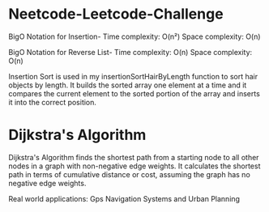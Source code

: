 # Neetcode-Leetcode-Challenge
BigO Notation for Insertion- Time complexity: O(n²) Space complexity: O(n)

BigO Notation for Reverse List- Time complexity: O(n) Space complexity: O(n)

Insertion Sort is used in my insertionSortHairByLength function to sort hair objects by length.
It builds the sorted array one element at a time and it compares the current element to the sorted portion of the array and inserts it into the correct position.

# Dijkstra's Algorithm

Dijkstra's Algorithm finds the shortest path from a starting node to all other nodes in a graph with non-negative edge weights. It calculates the shortest path in terms of cumulative distance or cost, assuming the graph has no negative edge weights.

Real world applications: Gps Navigation Systems and Urban Planning